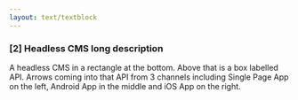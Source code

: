 ```yaml
---
layout: text/textblock
---
```


### [2] Headless CMS long description
A headless CMS in a rectangle at the bottom. Above that is a box labelled API. Arrows coming into that API from 3 channels including Single Page App on the left, Android App in the middle and iOS App on the right.

